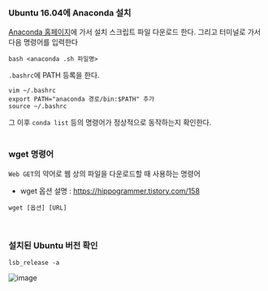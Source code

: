 ### Ubuntu 16.04에 Anaconda 설치
[Anaconda 홈페이지]()에 가서 설치 스크립트 파일 다운로드 한다. 그리고 터미널로 가서 다음 명령어를 입력한다
```shell
bash <anaconda .sh 파일명>
```
`.bashrc`에 PATH 등록을 한다. 
```shell
vim ~/.bashrc
export PATH="anaconda 경로/bin:$PATH" 추가
source ~/.bashrc
```
그 이후 `conda list` 등의 명령어가 정상적으로 동작하는지 확인한다.
<br><br>

### wget 명령어
`Web GET`의 약어로 웹 상의 파일을 다운로드할 때 사용하는 명령어
* wget 옵션 설명 : https://hippogrammer.tistory.com/158
```shell
wget [옵션] [URL]
```
<br>

### 설치된 Ubuntu 버전 확인
```shell
lsb_release -a
```
![image](https://user-images.githubusercontent.com/39071676/145700549-b9fd64c8-3cbf-490a-9df7-cde3228b5763.png)

